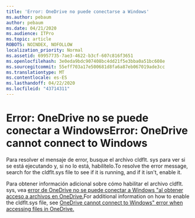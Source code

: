 ```yaml
---
title: 'Error: OneDrive no puede conectarse a Windows'
ms.author: pebaum
author: pebaum
ms.date: 04/21/2020
ms.audience: ITPro
ms.topic: article
ROBOTS: NOINDEX, NOFOLLOW
localization_priority: Normal
ms.assetid: 69957735-7ae3-4622-b3cf-607c816f3651
ms.openlocfilehash: 3e0eda9bdc907408bc4dd21f5e3bba0a51bc608e
ms.sourcegitcommit: 55eff703a17e500681d8fa6a87eb067019ade3cc
ms.translationtype: MT
ms.contentlocale: es-ES
ms.lasthandoff: 04/22/2020
ms.locfileid: "43714311"
---
```

# <a name="error-onedrive-cannot-connect-to-windows"></a><span data-ttu-id="29b55-102">Error: OneDrive no se puede conectar a Windows</span><span class="sxs-lookup"><span data-stu-id="29b55-102">Error: OneDrive cannot connect to Windows</span></span>

<span data-ttu-id="29b55-103">Para resolver el mensaje de error, busque el archivo cldflt. sys para ver si se está ejecutando y, si no lo está, habilítelo.</span><span class="sxs-lookup"><span data-stu-id="29b55-103">To resolve the error message, search for the cldflt.sys file to see if it is running, and if it isn't, enable it.</span></span> 
  
<span data-ttu-id="29b55-104">Para obtener información adicional sobre cómo habilitar el archivo cldflt. sys, vea [error de OneDrive no se puede conectar a Windows "al obtener acceso a archivos en OneDrive.](https://go.microsoft.com/fwlink/?Linkid=2031032)</span><span class="sxs-lookup"><span data-stu-id="29b55-104">For additional information on how to enable the cldflt.sys file, see [OneDrive cannot connect to Windows" error when accessing files in OneDrive.](https://go.microsoft.com/fwlink/?Linkid=2031032)</span></span>
  

